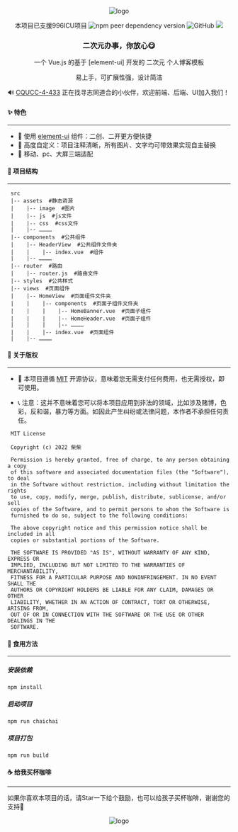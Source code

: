 <p align="center">
<img alt="logo" src="https://chaichaiimage.oss-cn-hangzhou.aliyuncs.com/blog3.0/%E9%A5%BF%E4%BA%86%E4%B9%88%E5%BA%97%E9%93%BA%E5%A4%B4%E5%83%8F.jpeg">
</p>
<p align="center">
 本项目已支援996ICU项目
  <img alt="npm peer dependency version" src="https://img.shields.io/npm/dependency-version/element-tiptap/peer/vue?color=vue">
  <img alt="GitHub" src="https://img.shields.io/github/license/Leecason/element-tiptap">
   <a href="https://996.icu"><img src="https://img.shields.io/badge/link-996.icu-red.svg"></a>
</p>

<h3 align="center">二次元办事，你放心😋</h3>
<center>一个 Vue.js 的基于 [element-ui] 开发的 二次元 个人博客模板</center>

<p align="center">
易上手，可扩展性强，设计简洁
</p>

🔊 [CQUCC-4-433](https://github.com/4-433) 正在找寻志同道合的小伙伴，欢迎前端、后端、UI加入我们！

#### ✨ **特色**

------

- 🎏 使用 [element-ui](https://github.com/ElemeFE/element) 组件：二创、二开更方便快捷
- 🎄 高度自定义：项目注释清晰，所有图片、文字均可带效果实现自主替换
- 🎸 移动、pc、大屏三端适配

#### 🌵 **项目结构**

------

  ```
   src
   |-- assets  #静态资源
   |    |-- image  #图片
   |    |-- js  #js文件
   |    |-- css  #css文件
   |    |-- …………
   |-- components  #公共组件
   |    |-- HeaderView  #公共组件文件夹
   |    |    |-- index.vue  #组件
   |    |-- …………
   |-- router  #路由
   |    |-- router.js  #路由文件
   |-- styles  #公共样式
   |-- views  #页面组件
   |    |-- HomeView  #页面组件文件夹
   |    |    |-- components  #页面子组件文件夹
   |    |    |    |-- HomeBanner.vue  #页面子组件
   |    |    |    |-- HomeHeader.vue  #页面子组件
   |    |    |    |-- …………
   |    |    |-- index.vue  #页面组件
   |    |-- …………
  ```

#### 📃 **关于版权**

------

- 🔧 本项目遵循 [MIT](https://baike.baidu.com/item/MIT/10772952) 开源协议，意味着您无需支付任何费用，也无需授权，即可使用。

- 📞 注意：这并不意味着您可以将本项目应用到非法的领域，比如涉及赌博，色彩，反和谐，暴力等方面。如因此产生纠纷或法律问题，本作者不承担任何责任。

 ```
  MIT License
  
  Copyright (c) 2022 柴柴
  
  Permission is hereby granted, free of charge, to any person obtaining a copy
  of this software and associated documentation files (the "Software"), to deal
  in the Software without restriction, including without limitation the rights
  to use, copy, modify, merge, publish, distribute, sublicense, and/or sell
  copies of the Software, and to permit persons to whom the Software is
  furnished to do so, subject to the following conditions:
  
  The above copyright notice and this permission notice shall be included in all
  copies or substantial portions of the Software.
  
  THE SOFTWARE IS PROVIDED "AS IS", WITHOUT WARRANTY OF ANY KIND, EXPRESS OR
  IMPLIED, INCLUDING BUT NOT LIMITED TO THE WARRANTIES OF MERCHANTABILITY,
  FITNESS FOR A PARTICULAR PURPOSE AND NONINFRINGEMENT. IN NO EVENT SHALL THE
  AUTHORS OR COPYRIGHT HOLDERS BE LIABLE FOR ANY CLAIM, DAMAGES OR OTHER
  LIABILITY, WHETHER IN AN ACTION OF CONTRACT, TORT OR OTHERWISE, ARISING FROM,
  OUT OF OR IN CONNECTION WITH THE SOFTWARE OR THE USE OR OTHER DEALINGS IN THE
  SOFTWARE.
 ```

#### 🚀 **食用方法**

------

##### 安装依赖
```
npm install
```

##### 启动项目
```
npm run chaichai
```

##### 项目打包
```
npm run build
```

#### ☕ **给我买杯咖啡**
------

如果你喜欢本项目的话，请Star一下给个鼓励，也可以给孩子买杯咖啡，谢谢您的支持🧡

<p align="center">
<img alt="logo" src="https://chaichaiimage.oss-cn-hangzhou.aliyuncs.com/blog3.0/mm_reward_qrcode_1665305915610.png">
</p>